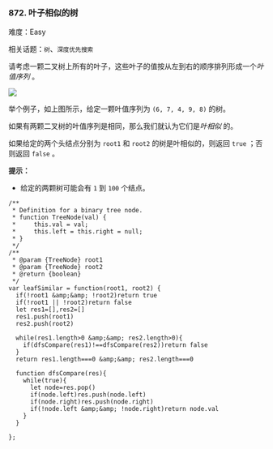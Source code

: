 ### 872. 叶子相似的树

难度：Easy

相关话题：`树`、`深度优先搜索`

请考虑一颗二叉树上所有的叶子，这些叶子的值按从左到右的顺序排列形成一个*叶值序列*  。



![](https://s3-lc-upload.s3.amazonaws.com/uploads/2018/07/16/tree.png)




举个例子，如上图所示，给定一颗叶值序列为 `(6, 7, 4, 9, 8)` 的树。



如果有两颗二叉树的叶值序列是相同，那么我们就认为它们是*叶相似* 的。



如果给定的两个头结点分别为 `root1`  和 `root2` 的树是叶相似的，则返回 `true` ；否则返回  `false`  。







**提示：** 




* 给定的两颗树可能会有 `1` 到 `100` 个结点。




```
/**
 * Definition for a binary tree node.
 * function TreeNode(val) {
 *     this.val = val;
 *     this.left = this.right = null;
 * }
 */
/**
 * @param {TreeNode} root1
 * @param {TreeNode} root2
 * @return {boolean}
 */
var leafSimilar = function(root1, root2) {
  if(!root1 &amp;&amp; !root2)return true
  if(!root1 || !root2)return false
  let res1=[],res2=[]
  res1.push(root1)
  res2.push(root2)
  
  while(res1.length>0 &amp;&amp; res2.length>0){
    if(dfsCompare(res1)!==dfsCompare(res2))return false
  }
  return res1.length===0 &amp;&amp; res2.length===0
  
  function dfsCompare(res){
    while(true){
      let node=res.pop()
      if(node.left)res.push(node.left)
      if(node.right)res.push(node.right)
      if(!node.left &amp;&amp; !node.right)return node.val
    }
  }

};
```

